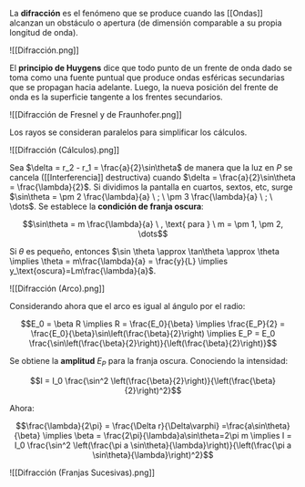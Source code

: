 La **difracción** es el fenómeno que se produce cuando las [[Ondas]] alcanzan un obstáculo o apertura (de dimensión comparable a su propia longitud de onda).

![[Difracción.png]]

El **principio de Huygens** dice que todo punto de un frente de onda dado se toma como una fuente puntual que produce ondas esféricas secundarias que se propagan hacia adelante. Luego, la nueva posición del frente de onda es la superficie tangente a los frentes secundarios.

![[Difracción de Fresnel y de Fraunhofer.png]]

Los rayos se consideran paralelos para simplificar los cálculos.

![[Difracción (Cálculos).png]]

Sea $\delta = r_2 - r_1 = \frac{a}{2}\sin\theta$ de manera que la luz en $P$ se cancela ([[Interferencia]] destructiva) cuando $\delta = \frac{a}{2}\sin\theta = \frac{\lambda}{2}$. Si dividimos la pantalla en cuartos, sextos, etc, surge $\sin\theta = \pm 2 \frac{\lambda}{a} \ ; \ \pm 3 \frac{\lambda}{a} \ ; \ \dots$. Se establece la **condición de franja oscura**:

$$\sin\theta = m \frac{\lambda}{a} \ , \text{ para } \ m = \pm 1, \pm 2, \dots$$

Si $\theta$ es pequeño, entonces $\sin \theta \approx \tan\theta \approx \theta \implies \theta = m\frac{\lambda}{a} = \frac{y}{L} \implies y_\text{oscura}=Lm\frac{\lambda}{a}$.

![[Difracción (Arco).png]]

Considerando ahora que el arco es igual al ángulo por el radio:

$$E_0 = \beta R \implies R = \frac{E_0}{\beta} \implies \frac{E_P}{2} = \frac{E_0}{\beta}\sin\left(\frac{\beta}{2}\right) \implies E_P = E_0 \frac{\sin\left(\frac{\beta}{2}\right)}{\left(\frac{\beta}{2}\right)}$$

Se obtiene la **amplitud** $E_P$ para la franja oscura. Conociendo la intensidad:

$$I = I_0 \frac{\sin^2 \left(\frac{\beta}{2}\right)}{\left(\frac{\beta}{2}\right)^2}$$

Ahora:

$$\frac{\lambda}{2\pi} = \frac{\Delta r}{\Delta\varphi} =\frac{a\sin\theta}{\beta} \implies \beta = \frac{2\pi}{\lambda}a\sin\theta=2\pi m \implies I = I_0 \frac{\sin^2 \left(\frac{\pi a \sin\theta}{\lambda}\right)}{\left(\frac{\pi a \sin\theta}{\lambda}\right)^2}$$

![[Difracción (Franjas Sucesivas).png]]
